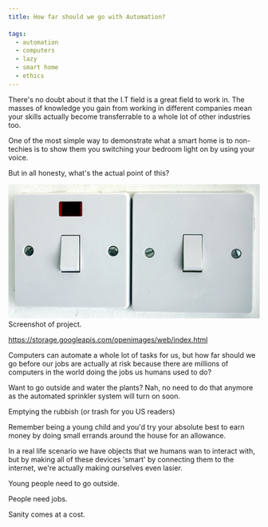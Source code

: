 ```yaml
---
title: How far should we go with Automation?

tags:
  - automation
  - computers
  - lazy
  - smart home
  - ethics
---
```


There's no doubt about it that the I.T field is a great field to work in. The masses of knowledge you gain from working in different companies mean your skills actually become transferrable to a whole lot of other industries too.

One of the most simple way to demonstrate what a smart home is to non-techies is to show them you switching your bedroom light on by using your voice.

But in all honesty, what's the actual point of this?

<div class="card mb-3">
    <img class="card-img-top" src = "/static/img/light_switch.jpg"/>
    <div class="card-body bg-light">
        <div class="card-text">Screenshot of project.</div>
    </div>
</div>

https://storage.googleapis.com/openimages/web/index.html



Computers can automate a whole lot of tasks for us, but how far should we go before our jobs are actually at risk because there are millions of computers in the world doing the jobs us humans used to do?

Want to go outside and water the plants? Nah, no need to do that anymore as the automated sprinkler system will turn on soon.

Emptying the rubbish (or trash for you US readers)


Remember being a young child and you'd try your absolute best to earn money by doing small errands around the house for an allowance.

In a real life scenario we have objects that we humans wan to interact with, but by making all of these devices 'smart' by connecting them to the internet, we're actually making ourselves even lasier.

Young people need to go outside.

People need jobs.

Sanity comes at a cost.


